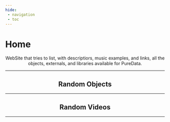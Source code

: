 ```yaml
---
hide:
 - navigation
 - toc
---
```

<style>
  .md-typeset h1,
  .md-content__button {
    display: none;
  }
</style>

# Home

<p align="center">
  WebSite that tries to list, with descriptiors, music examples, and links, all the objects, externals, and libraries available for PureData.
</p>

--- 
<h2 align="center"><b>Random Objects</b></h2>

<div class="grid cards ">
    <ul id="random-objects"></ul>
</div>

---
<h2 align="center"><b>Random Videos</b></h2>

<div id="random-videos" class="videos-container"></div>

--- 

<script>
document.addEventListener("DOMContentLoaded", () => {
    addObjects(true);
});
</script>

